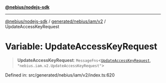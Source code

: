 [**@nebius/nodejs-sdk**](../../../../../README.md)

***

[@nebius/nodejs-sdk](../../../../../README.md) / [generated/nebius/iam/v2](../README.md) / UpdateAccessKeyRequest

# Variable: UpdateAccessKeyRequest

> **UpdateAccessKeyRequest**: `MessageFns`\<[`UpdateAccessKeyRequest`](../interfaces/UpdateAccessKeyRequest.md), `"nebius.iam.v2.UpdateAccessKeyRequest"`\>

Defined in: src/generated/nebius/iam/v2/index.ts:620
